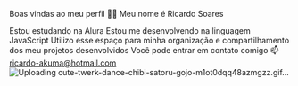 Boas vindas ao meu perfil 💙💙
Meu nome é Ricardo Soares

Estou estudando na Alura
Estou me desenvolvendo na linguagem JavaScript
Utilizo esse espaço para minha organização e compartilhamento dos meu projetos desenvolvidos
Você pode entrar em contato comigo 📫
ricardo-akuma@hotmail.com
![![Uploading cute-twerk-dance-chibi-satoru-gojo-m1ot0dqq48azmgzz.gif…]()
](link)
